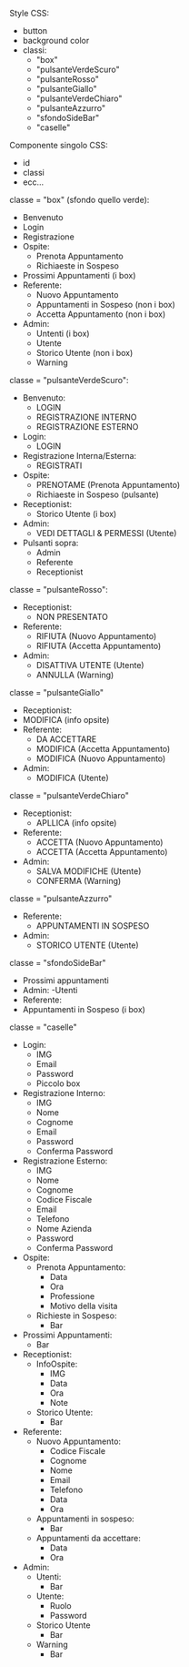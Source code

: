 Style CSS:
- button
- background color
- classi:
    - "box"
    - "pulsanteVerdeScuro"
    - "pulsanteRosso"
    - "pulsanteGiallo"
    - "pulsanteVerdeChiaro"
    - "pulsanteAzzurro"
    - "sfondoSideBar"
    - "caselle"
 
Componente singolo CSS:
- id
- classi
- ecc...


classe = "box" (sfondo quello verde):
- Benvenuto
- Login
- Registrazione
- Ospite: 
  - Prenota Appuntamento 
  - Richiaeste in Sospeso
- Prossimi Appuntamenti (i box)
- Referente: 
  - Nuovo Appuntamento 
  - Appuntamenti in Sospeso (non i box)
  - Accetta Appuntamento (non i box)
- Admin: 
  - Untenti (i box)
  - Utente
  - Storico Utente (non i box)
  - Warning


classe = "pulsanteVerdeScuro":
- Benvenuto:
  - LOGIN
  - REGISTRAZIONE INTERNO
  - REGISTRAZIONE ESTERNO 
- Login:
  - LOGIN
- Registrazione Interna/Esterna:
  - REGISTRATI 
- Ospite: 
  - PRENOTAME (Prenota Appuntamento)
  - Richiaeste in Sospeso (pulsante)
- Receptionist: 
  - Storico Utente (i box)
- Admin: 
  - VEDI DETTAGLI & PERMESSI (Utente)
- Pulsanti sopra: 
  - Admin
  - Referente 
  - Receptionist


classe = "pulsanteRosso":
- Receptionist: 
  - NON PRESENTATO
- Referente: 
  - RIFIUTA (Nuovo Appuntamento)
  - RIFIUTA (Accetta Appuntamento)
- Admin: 
  - DISATTIVA UTENTE (Utente)
  - ANNULLA (Warning)


classe = "pulsanteGiallo"
- Receptionist:
 - MODIFICA (info opsite)
- Referente:
  - DA ACCETTARE
  - MODIFICA (Accetta Appuntamento)
  - MODIFICA (Nuovo Appuntamento)
- Admin:
  - MODIFICA (Utente)


classe = "pulsanteVerdeChiaro"
- Receptionist:
  - APLLICA (info opsite)
- Referente:
  - ACCETTA (Nuovo Appuntamento)
  - ACCETTA (Accetta Appuntamento)
- Admin:
  - SALVA MODIFICHE (Utente)
  - CONFERMA (Warning)


classe = "pulsanteAzzurro"
- Referente:
  - APPUNTAMENTI IN SOSPESO
- Admin:
  - STORICO UTENTE (Utente)


classe = "sfondoSideBar"
- Prossimi appuntamenti
- Admin:
  -Utenti
- Referente:
 - Appuntamenti in Sospeso (i box)


classe = "caselle"
- Login:
  - IMG
  - Email
  - Password
  - Piccolo box
- Registrazione Interno:
  - IMG
  - Nome
  - Cognome
  - Email
  - Password
  - Conferma Password
- Registrazione Esterno:
  - IMG
  - Nome
  - Cognome
  - Codice Fiscale
  - Email
  - Telefono
  - Nome Azienda
  - Password
  - Conferma Password
- Ospite:
  - Prenota Appuntamento:
    - Data
    - Ora
    - Professione
    - Motivo della visita
  - Richieste in Sospeso:
    - Bar
- Prossimi Appuntamenti:
  - Bar
- Receptionist:
  - InfoOspite:
    - IMG
    - Data
    - Ora
    - Note  
  - Storico Utente:
    - Bar
- Referente:
  - Nuovo Appuntamento:
    - Codice Fiscale
    - Cognome
    - Nome
    - Email
    - Telefono
    - Data
    - Ora
  - Appuntamenti in sospeso:
    -  Bar
  - Appuntamenti da accettare:
    - Data
    - Ora
- Admin:
  - Utenti:
    - Bar
  - Utente:
    - Ruolo
    - Password
  - Storico Utente
    - Bar
  - Warning
    - Bar
    


